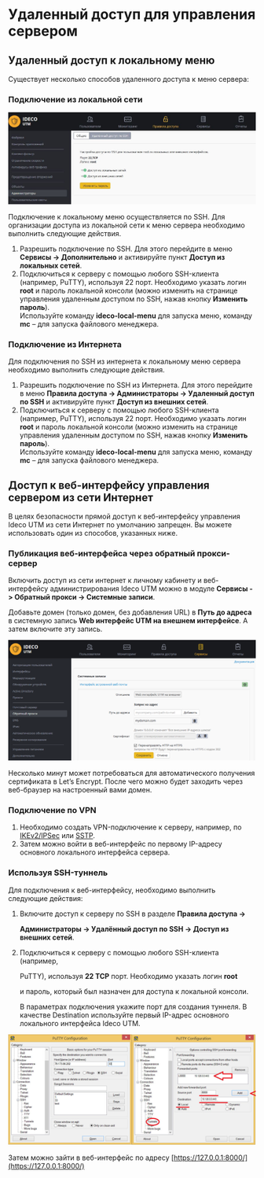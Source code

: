 # Удаленный доступ для управления сервером

## Удаленный доступ к локальному меню

Существует несколько способов удаленного доступа к меню сервера:

### Подключение из локальной сети

![](../attachments/1278133/11436051.jpg)

Подключение к локальному меню осуществляется по SSH. Для организации доступа из локальной сети к меню сервера необходимо выполнить следующие действия.

1. Разрешить подключение по SSH. Для этого перейдите в меню **Сервисы -> Дополнительно** и активируйте пункт **Доступ из локальных сетей**.
2. Подключиться к серверу с помощью любого SSH-клиента (например, PuTTY), используя 22 порт. Необходимо указать логин **root** и пароль локальной консоли (можно изменить на странице управления удаленным доступом по SSH, нажав кнопку **Изменить пароль**).\
   Используйте команду **ideco-local-menu** для запуска меню, команду **mc** – для запуска файлового менеджера.

### Подключение из Интернета

Для подключения по SSH из интернета к локальному меню сервера необходимо выполнить следующие действия.

1. Разрешить подключение по SSH из Интернета. Для этого перейдите в меню **Правила доступа -> Администраторы -> Удаленный доступ по SSH** и активируйте пункт **Доступ из внешних сетей**.
2. Подключиться к серверу с помощью любого SSH-клиента (например, PuTTY), используя 22 порт. Необходимо указать логин **root** и пароль локальной консоли (можно изменить на странице управления удаленным доступом по SSH, нажав кнопку **Изменить пароль**).\
   Используйте команду **ideco-local-menu** для запуска меню, команду **mc** – для запуска файлового менеджера.

## Доступ к веб-интерфейсу управления сервером из сети Интернет

В целях безопасности прямой доступ к веб-интерфейсу управления Ideco UTM из сети Интернет по умолчанию запрещен. Вы можете использовать один из способов, указанных ниже.

### Публикация веб-интерфейса через обратный прокси-сервер

Включить доступ из сети интернет к личному кабинету и веб-интерфейсу администрирования Ideco UTM можно в модуле **Сервисы -> Обратный прокси -> Системные записи**.

Добавьте домен (только домен, без добавления URL) в **Путь до адреса** в системную запись **Web интерфейс UTM на внешнем интерфейсе**. А затем включите эту запись.

![](../../_images/17072193.png)

Несколько минут может потребоваться для автоматического получения сертификата в Let’s Encrypt. После чего можно будет заходить через веб-браузер на настроенный вами домен.

### Подключение по VPN

1. Необходимо создать VPN-подключение к серверу, например, по [IKEv2/IPSec](../services/vpn-tunnel-protocols/client-to-site/ipsec-ikev2/) или [SSTP](../services/vpn-tunnel-protocols/client-to-site/sstp/).
2. Затем можно войти в веб-интерфейс по первому IP-адресу основного локального интерфейса сервера.

### Используя SSH-туннель

Для подключения к веб-интерфейсу, необходимо выполнить следующие действия:

1.  Включите доступ к серверу по SSH в разделе **Правила доступа ->**

    **Администраторы -> Удалённый доступ по SSH -> Доступ из внешних сетей**.
2.  Подключиться к серверу с помощью любого SSH-клиента (например,

    PuTTY), используя **22 TCP** порт. Необходимо указать логин **root**

    и пароль, который был назначен для доступа к локальной консоли. &#x20;

    В параметрах подключения укажите порт для создания туннеля. В качестве Destination используйте первый IP-адрес основного локального интерфейса Ideco UTM. &#x20;

![](../attachments/1278133/4982441.jpg)

Затем можно зайти в веб-интерфейс по адресу [https://127.0.0.1:8000/](https://127.0.0.1:8000/)
